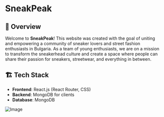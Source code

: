 # SneakPeak 
## 🌟 Overview
Welcome to **SneakPeak**! This website was created with the goal of uniting and empowering a community of sneaker lovers and street fashion enthusiasts in Bulgaria. As a team of young enthusiasts, we are on a mission to transform the sneakerhead culture and create a space where people can share their passion for sneakers, streetwear, and everything in between.

## 🏗️ Tech Stack
- **Frontend**: React.js (React Router, CSS)
- **Backend**: MongoDB for clients
- **Database**: MongoDB

![Image](https://github.com/user-attachments/assets/f7aa158c-7ade-4c58-adc2-741ce6a3b5df)
